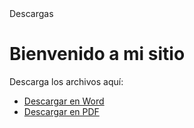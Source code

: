 
<html lang="es">
<head>
    <meta charset="UTF-8">
    <meta name="viewport" content="width=device-width, initial-scale=1.0">
    Descargas
</head>
<body>
    <h1>Bienvenido a mi sitio</h1>
    <p>Descarga los archivos aquí:</p>
    <ul>
        <li><a href="https://drive.google.com/uc?export=download&id=ID_DEL_ARCHIVO_WORD" download>Descargar en Word</a></li>
        <li><a href="https://drive.google.com/uc?export=download&id=ID_DEL_ARCHIVO_PDF" download>Descargar en PDF</a></li>
    </ul>
</body>
</html>

